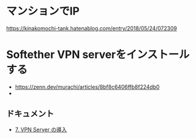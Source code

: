 # マンションでIP
https://kinakomochi-tank.hatenablog.com/entry/2018/05/24/072309

# Softether VPN serverをインストールする
- https://zenn.dev/murachi/articles/8bf8c6406ffb8f224db0
- 
## ドキュメント
- [7. VPN Server の導入](https://ja.softether.org/4-docs/1-manual/7)

